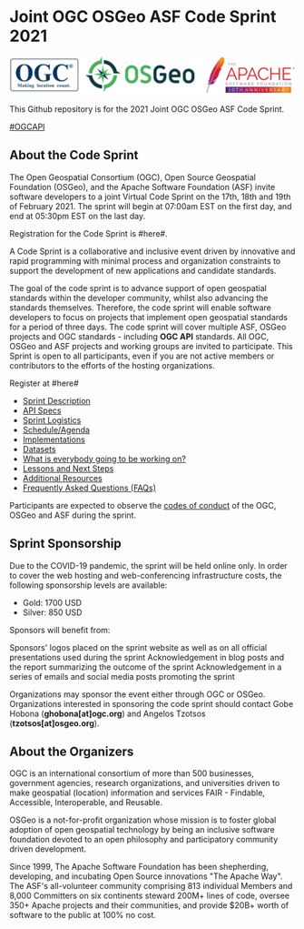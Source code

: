 # Joint OGC OSGeo ASF Code Sprint 2021

![logos](/images/logos.png)

This Github repository is for the 2021 Joint OGC OSGeo ASF Code Sprint.

[#OGCAPI](https://twitter.com/hashtag/OGCAPI)


About the Code Sprint
----------------

The Open Geospatial Consortium (OGC), Open Source Geospatial Foundation (OSGeo), and the Apache Software Foundation (ASF) invite software developers to a joint Virtual Code Sprint on the 17th, 18th and 19th of February 2021. The sprint will begin at 07:00am EST on the first day, and end at 05:30pm EST on the last day.

Registration for the Code Sprint is #here#.

A Code Sprint is a collaborative and inclusive event driven by innovative and rapid programming with minimal process and organization constraints to support the development of new applications and candidate standards.

The goal of the code sprint is to advance support of open geospatial standards within the developer community, whilst also advancing the standards themselves. Therefore, the code sprint will enable software developers to focus on projects that implement open geospatial standards for a period of three days. The code sprint will cover multiple ASF, OSGeo projects and OGC standards - including **OGC API** standards. All OGC, OSGeo and ASF projects and working groups are invited to participate. This Sprint is open to all participants, even if you are not active members or contributors to the efforts of the hosting organizations.


Register at #here#


* [Sprint Description](./about.adoc)
* [API Specs](./specs.adoc)
* [Sprint Logistics](./logistics.adoc)
* [Schedule/Agenda](./agenda.adoc)
* [Implementations](./implementations.adoc)
* [Datasets](./Shared_Datasets/README.md)
* [What is everybody going to be working on?](https://github.com/opengeospatial/joint-ogc-osgeo-asf-sprint-2021/issues/1)
* [Lessons and Next Steps](./lessonsAndNextSteps.adoc)
* [Additional Resources](./additionalResources.adoc)
* [Frequently Asked Questions (FAQs)](./FAQ.adoc)


Participants are expected to observe the [codes of conduct](/conduct.adoc) of the OGC, OSGeo and ASF during the sprint.

Sprint Sponsorship
----------------

Due to the COVID-19 pandemic, the sprint will be held online only. In order to cover the web hosting and web-conferencing infrastructure costs, the following sponsorship levels are available:

* Gold: 1700 USD
* Silver: 850 USD

Sponsors will benefit from:

Sponsors' logos placed on the sprint website as well as on all official presentations used during the sprint
Acknowledgement in blog posts and the report summarizing the outcome of the sprint
Acknowledgement in a series of emails and social media posts promoting the sprint

Organizations may sponsor the event either through OGC or OSGeo. Organizations interested in sponsoring the code sprint should contact Gobe Hobona (**ghobona[at]ogc.org**) and Angelos Tzotsos (**tzotsos[at]osgeo.org**).

About the Organizers
----------------

OGC is an international consortium of more than 500 businesses, government agencies, research organizations, and universities driven to make geospatial (location) information and services FAIR - Findable, Accessible, Interoperable, and Reusable.

OSGeo is a not-for-profit organization whose mission is to foster global adoption of open geospatial technology by being an inclusive software foundation devoted to an open philosophy and participatory community driven development.

Since 1999, The Apache Software Foundation has been shepherding, developing, and incubating Open Source innovations "The Apache Way". The ASF's all-volunteer community comprising 813 individual Members and 8,000 Committers on six continents steward 200M+ lines of code, oversee 350+ Apache projects and their communities, and provide $20B+ worth of software to the public at 100% no cost.
